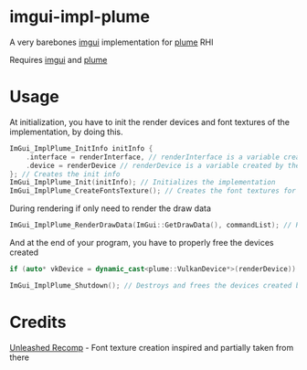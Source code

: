 # imgui-impl-plume

A very barebones [imgui](https://github.com/ocornut/imgui) implementation for [plume](https://github.com/renderbag/plume) RHI

Requires [imgui](https://github.com/ocornut/imgui) and [plume](https://github.com/renderbag/plume)

# Usage

At initialization, you have to init the render devices and font textures of the implementation, by doing this.

```c++
ImGui_ImplPlume_InitInfo initInfo {
    .interface = renderInterface, // renderInterface is a variable created by the user for their rendering
    .device = renderDevice // renderDevice is a variable created by the user for their rendering
}; // Creates the init info
ImGui_ImplPlume_Init(initInfo); // Initializes the implementation
ImGui_ImplPlume_CreateFontsTexture(); // Creates the font textures for imgui
```

During rendering if only need to render the draw data

```c++
ImGui_ImplPlume_RenderDrawData(ImGui::GetDrawData(), commandList); // Renders the draw data to the screen, commandList is a variable created by the user for their rendering
```

And at the end of your program, you have to properly free the devices created

```c++
if (auto* vkDevice = dynamic_cast<plume::VulkanDevice*>(renderDevice)) vkDeviceWaitIdle(vkDevice->vk); // Optional, but better for cleanliness

ImGui_ImplPlume_Shutdown(); // Destroys and frees the devices created by the implementation
```

# Credits

[Unleashed Recomp](https://github.com/hedge-dev/UnleashedRecomp) - Font texture creation inspired and partially taken from there
